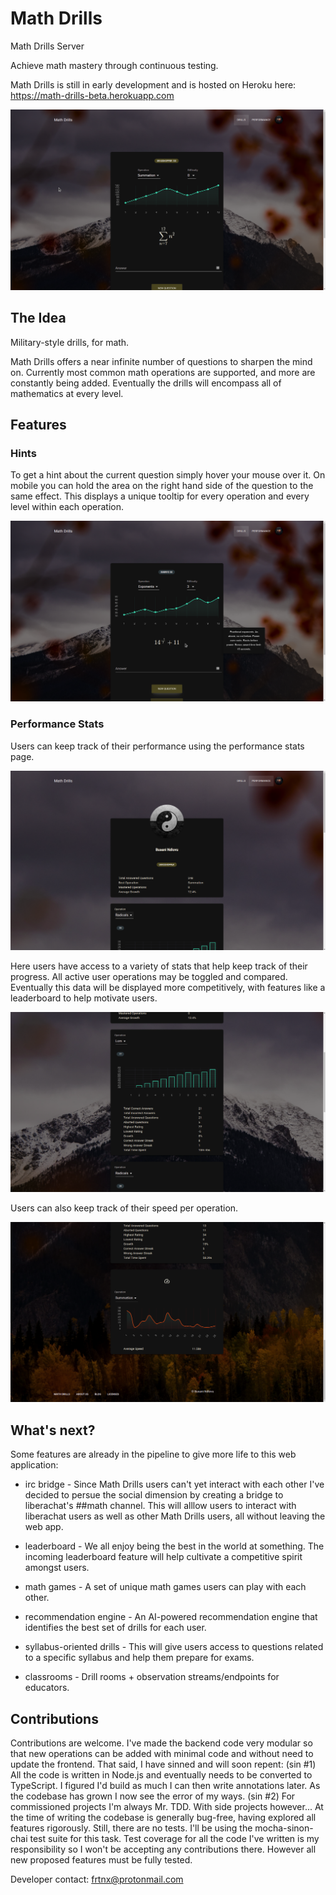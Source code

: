 # Math Drills
Math Drills Server

Achieve math mastery through continuous testing.

Math Drills is still in early development and is hosted on Heroku here: https://math-drills-beta.herokuapp.com

[![Math Drills home page](src/assets/images/readme/1.png?raw=true "Math Drills Summation")](https://github.com/FRTNX/math-drills/blob/master/src/assets/images/readme/1.png)

## The Idea
Military-style drills, for math.

Math Drills offers a near infinite number of questions to sharpen the mind on. Currently most common math operations are supported, and more are constantly being added. Eventually the drills will encompass all of mathematics at every level.

## Features
### Hints
To get a hint about the current question simply hover your mouse over it. On mobile you can hold the area on the right hand side of the question to the same effect. This displays a unique tooltip for every operation and every level within each operation.

[![Math Drills home page 2](src/assets/images/readme/2.png?raw=true "Math Drills Exponents Tooltip")](https://github.com/FRTNX/math-drills/blob/master/src/assets/images/readme/2.png)

### Performance Stats
Users can keep track of their performance using the performance stats page.

[![Math Drills stats page](src/assets/images/readme/3.png?raw=true "Math Drills Stats 1")](https://github.com/FRTNX/math-drills/blob/master/src/assets/images/readme/3.png)

Here users have access to a variety of stats that help keep track of their progress. All active user operations may be toggled and compared. Eventually this data will be displayed more competitively, with features like a leaderboard to help motivate users. 

[![Math Drills stats page 2](src/assets/images/readme/4.png?raw=true "Math Drills Stats 2")](https://github.com/FRTNX/math-drills/blob/master/src/assets/images/readme/4.png)

Users can also keep track of their speed per operation.

[![Math Drills stats page 3](src/assets/images/readme/5.png?raw=true "Math Drills Stats 3")](https://github.com/FRTNX/math-drills/blob/master/src/assets/images/readme/5.png)

## What's next?
Some features are already in the pipeline to give more life to this web application:

* irc bridge - Since Math Drills users can't yet interact with each other I've decided to persue the social dimension by creating a bridge to liberachat's ##math channel. This will alllow users to interact with liberachat users as well as other Math Drills users, all without leaving the web app.

* leaderboard - We all enjoy being the best in the world at something. The incoming leaderboard feature will help cultivate a competitive spirit amongst users.

* math games - A set of unique math games users can play with each other.

* recommendation engine - An AI-powered recommendation engine that identifies the best set of drills for each user.

* syllabus-oriented drills - This will give users access to questions related to a specific syllabus and help them prepare for exams.

* classrooms - Drill rooms + observation streams/endpoints for educators.

## Contributions
Contributions are welcome. I've made the backend code very modular so that new operations can be added with minimal code and without need to update the frontend. That said, I have sinned and will soon repent: (sin #1) All the code is written in Node.js and eventually needs to be converted to TypeScript. I figured I'd build as much I can then write annotations later. As the codebase has grown I now see the error of my ways. (sin #2) For commissioned projects I'm always Mr. TDD. With side projects however... At  the time of writing the codebase is generally bug-free, having explored all features rigorously. Still, there are no tests. I'll be using the mocha-sinon-chai test suite for this task. Test coverage for all the code I've written is my responsibility so I won't be accepting any contributions there. However all new proposed features must be fully tested.

Developer contact: frtnx@protonmail.com
